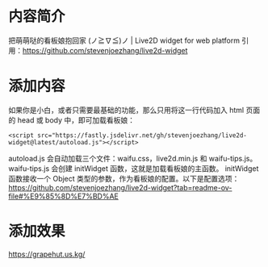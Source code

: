 # 内容简介
把萌萌哒的看板娘抱回家 (ノ≧∇≦)ノ | Live2D widget for web platform
引用：https://github.com/stevenjoezhang/live2d-widget

# 添加内容
如果你是小白，或者只需要最基础的功能，那么只用将这一行代码加入 html 页面的 head 或 body 中，即可加载看板娘：
```
<script src="https://fastly.jsdelivr.net/gh/stevenjoezhang/live2d-widget@latest/autoload.js"></script>
```
autoload.js 会自动加载三个文件：waifu.css，live2d.min.js 和 waifu-tips.js。
waifu-tips.js 会创建 initWidget 函数，这就是加载看板娘的主函数。
initWidget 函数接收一个 Object 类型的参数，作为看板娘的配置。以下是配置选项：
https://github.com/stevenjoezhang/live2d-widget?tab=readme-ov-file#%E9%85%8D%E7%BD%AE


# 添加效果
https://grapehut.us.kg/

